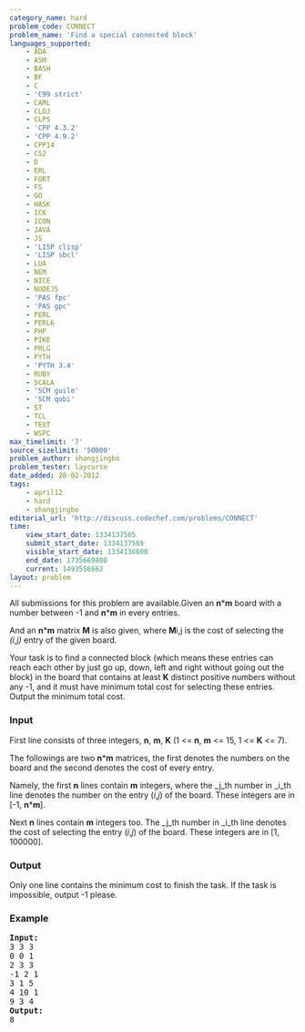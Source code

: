 ```yaml
---
category_name: hard
problem_code: CONNECT
problem_name: 'Find a special connected block'
languages_supported:
    - ADA
    - ASM
    - BASH
    - BF
    - C
    - 'C99 strict'
    - CAML
    - CLOJ
    - CLPS
    - 'CPP 4.3.2'
    - 'CPP 4.9.2'
    - CPP14
    - CS2
    - D
    - ERL
    - FORT
    - FS
    - GO
    - HASK
    - ICK
    - ICON
    - JAVA
    - JS
    - 'LISP clisp'
    - 'LISP sbcl'
    - LUA
    - NEM
    - NICE
    - NODEJS
    - 'PAS fpc'
    - 'PAS gpc'
    - PERL
    - PERL6
    - PHP
    - PIKE
    - PRLG
    - PYTH
    - 'PYTH 3.4'
    - RUBY
    - SCALA
    - 'SCM guile'
    - 'SCM qobi'
    - ST
    - TCL
    - TEXT
    - WSPC
max_timelimit: '7'
source_sizelimit: '50000'
problem_author: shangjingbo
problem_tester: laycurse
date_added: 28-02-2012
tags:
    - april12
    - hard
    - shangjingbo
editorial_url: 'http://discuss.codechef.com/problems/CONNECT'
time:
    view_start_date: 1334137565
    submit_start_date: 1334137565
    visible_start_date: 1334136600
    end_date: 1735669800
    current: 1493556662
layout: problem
---
```

All submissions for this problem are available.Given an **n**\***m** board with a number between -1 and **n**\***m** in every entries.

And an **n**\***m** matrix **M** is also given, where **M**i,j is the cost of selecting the _(i,j)_ entry of the given board.

Your task is to find a connected block (which means these entries can reach each other by just go up, down, left and right without going out the block) in the board that contains at least **K** distinct positive numbers without any -1, and it must have minimum total cost for selecting these entries. Output the minimum total cost.

### Input

First line consists of three integers, **n**, **m**, **K** (1 <= **n**, **m** <= 15, 1 <= **K** <= 7).

The followings are two **n**\***m** matrices, the first denotes the numbers on the board and the second denotes the cost of every entry.

Namely, the first **n** lines contain **m** integers, where the _j_th number in _i_th line denotes the number on the entry (_i_,_j_) of the board. These integers are in \[-1, **n**\***m**\].

Next **n** lines contain **m** integers too. The _j_th number in _i_th line denotes the cost of selecting the entry (_i_,_j_) of the board. These integers are in \[1, 100000\].

### Output

Only one line contains the minimum cost to finish the task. If the task is impossible, output -1 please.

### Example

<pre>
<b>Input:</b>
3 3 3
0 0 1 
2 3 3 
-1 2 1 
3 1 5 
4 10 1 
9 3 4 
<b>Output:</b>
8
</pre>